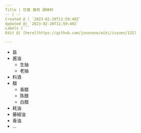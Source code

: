 ```yaml
---
Title | 饮食 食材 调味料
-- | --
Created @ | `2023-02-20T11:59:40Z`
Updated @| `2023-02-20T11:59:40Z`
Labels | ``
Edit @| [here](https://github.com/junxnone/wiki/issues/132)

---
```

- 盐
- 酱油
  - 生抽
  - 老抽
- 料酒
- 醋
  - 香醋
  - 陈醋
  - 白醋
- 耗油
- 藤椒油
- 香油
- ...
